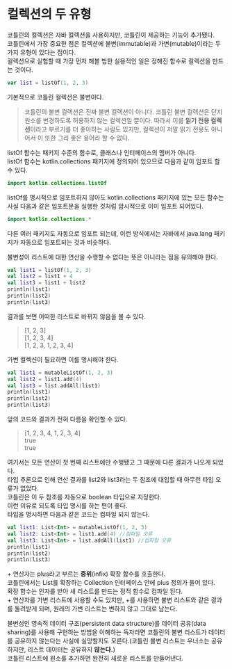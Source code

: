 # 컬렉션의 두 유형
코틀린의 컬렉션은 자바 컬렉션을 사용하지만, 코틀린이 제공하는 기능이 추가됐다.  
코틀린에서 가장 중요한 점은 컬렉션에 불변(immutable)과 가변(mutable)이라는 두 가지 유형이 있다는 점이다.  
컬렉션으로 실험할 때 가장 먼저 해볼 법한 실용적인 일은 정해진 함수로 컬렉션을 만드는 것이다.
```kotlin
var list = listOf(1, 2, 3)
```
기본적으로 코틀린 컬렉션은 불변이다.
> 코틀린의 불변 컬렉션은 진짜 불변 컬렉션이 아니다. 코틀린 불변 컬렉션은 단지 원소를 변경하도록 허용하지 않는 컬렉션일 뿐이다. 따라서 이를 **읽기 전용 컬렉션**이라고 부르기를 더 좋아하는 사람도 있지만, 컬렉션이 저말 읽기 전용도 아니어서 이 또한 그리 좋은 용어라 할 수 없다.

listOf 함수는 패키지 수준의 함수로, 클래스나 인터페이스의 멤버가 아니다.  
listOf 함수는 kotlin.collections 패키지에 정의되어 있으므로 다음과 같이 임포트 할 수 있다.
```kotlin
import kotlin.collections.listOf
```
listOf를 명시적으로 임포트하지 않아도 kotlin.collections 패키지에 있는 모든 함수는 사실 다음과 같은 임포트문을 실행한 것처럼 암시적으로 이미 임포트 되어있다.
```kotlin
import kotlin.collections.*
```
다른 여러 패키지도 자동으로 임포트 되는데, 이런 방식에서는 자바에서 java.lang 패키지가 자동으로 임포트되는 것과 비슷하다.

불변성이 리스트에 대한 연산을 수행할 수 없다는 뜻은 아니라는 점을 유의해야 한다.
```kotlin
val list1 = listOf(1, 2, 3)
val list2 = list1 + 4
val list3 = list1 + list2
println(list1)
println(list2)
println(list3)
```
결과를 보면 어떠한 리스트로 바뀌지 않음을 볼 수 있다.
> [1, 2, 3]  
[1, 2, 3, 4]  
[1, 2, 3, 1, 2, 3, 4]

가변 컬렉션이 필요하면 이를 명시해야 한다.
```kotlin
val list1 = mutableListOf(1, 2, 3)
val list2 = list1.add(4)
val list3 = list.addAll(list1)
println(list1)
println(list2)
println(list3)
```
앞의 코드와 결과가 전혀 다름을 확인할 수 있다.
> [1, 2, 3, 4, 1, 2, 3, 4]  
true  
true

여기서는 모든 연산이 첫 번째 리스트에만 수행됐고 그 때문에 다른 결과가 나오게 되었다.  
타입 추론으로 인해 연산 결과를 list2와 list3라는 두 참조에 대입할 때 아무런 타입 오류가 없었다.  
코틀린은 이 두 참조를 자동으로 boolean 타입으로 지정한다.  
이런 이유로 되도록 타입 명시를 하는 편이 좋다.  
타입을 명시하면 다음과 같은 코드는 컴파일 되지 않는다.
```kotlin
val list1: List<Int> = mutableListOf(1, 2, 3)
val list2: List<Int> = list1.add(4) //컴파일 오류
val list3: List<Int> = list.addAll(list1) //컴파일 오류
println(list1)
println(list2)
println(list3)
```
\+ 연산자는 plus라고 부르는 **중위**(infix) 확장 함수를 호출한다.  
코틀린에서는 List를 확장하는 Collection 인터페이스 안에 plus 정의가 들어 있다.  
확장 함수는 인자를 받아 새 리스트를 만드는 정적 함수로 컴파일 된다.  
\+ 연산자를 가변 리스트에 사용할 수도 있지만, +를 사용하면 불변 리스트와 같은 결과를 돌려받게 되며, 원래의 가변 리스트는 변하지 않고 그대로 남는다.  

불변성인 영속적 데이터 구조(persistent data structure)를 데이터 공유(data sharing)를 사용해 구현하는 방법을 이해하는 독자라면 코틀린의 불변 리스트가 데이터를 공유하지 않는다는 사실에 실망할지도 모른다.(코틀린 불변 리스트는 우너소는 공유하지만, 리스트 데이터는 공유하지 **않는다.**)  
코틀린 리스트에 원소를 추가하면 완전히 새로운 리스트를 만들어낸다.